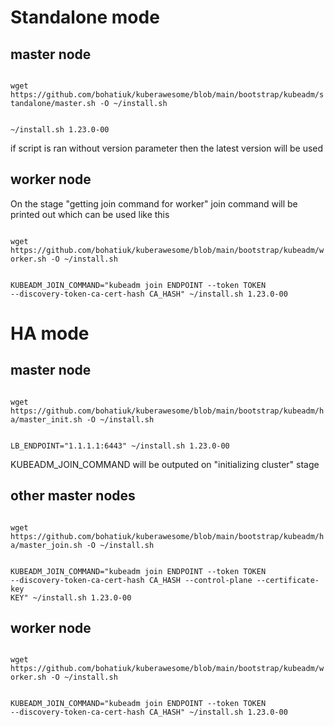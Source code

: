 <h1>Standalone mode</h1>

<h2>master node</h2>

<code>
wget https://github.com/bohatiuk/kuberawesome/blob/main/bootstrap/kubeadm/standalone/master.sh -O ~/install.sh

~/install.sh 1.23.0-00
</code>

if script is ran without version parameter then the latest version will be used

<h2>worker node</h2>

On the stage "getting join command for worker" join command will be printed out which can be used like this

<code>
wget https://github.com/bohatiuk/kuberawesome/blob/main/bootstrap/kubeadm/worker.sh -O ~/install.sh

KUBEADM_JOIN_COMMAND="kubeadm join ENDPOINT --token TOKEN --discovery-token-ca-cert-hash CA_HASH" ~/install.sh 1.23.0-00
</code>

<h1>HA mode</h1>
<h2>master node</h2>

<code>
wget https://github.com/bohatiuk/kuberawesome/blob/main/bootstrap/kubeadm/ha/master_init.sh -O ~/install.sh

LB_ENDPOINT="1.1.1.1:6443" ~/install.sh 1.23.0-00
</code>

KUBEADM_JOIN_COMMAND will be outputed on "initializing cluster" stage

<h2>other master nodes</h2>

<code>
wget https://github.com/bohatiuk/kuberawesome/blob/main/bootstrap/kubeadm/ha/master_join.sh -O ~/install.sh

KUBEADM_JOIN_COMMAND="kubeadm join ENDPOINT --token TOKEN --discovery-token-ca-cert-hash CA_HASH  --control-plane --certificate-key KEY" ~/install.sh 1.23.0-00
</code>

<h2>worker node</h2>

<code>
wget https://github.com/bohatiuk/kuberawesome/blob/main/bootstrap/kubeadm/worker.sh -O ~/install.sh

KUBEADM_JOIN_COMMAND="kubeadm join ENDPOINT --token TOKEN --discovery-token-ca-cert-hash CA_HASH" ~/install.sh 1.23.0-00
</code>

